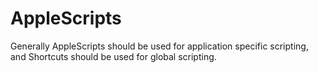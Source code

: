 # AppleScripts

Generally AppleScripts should be used for application specific scripting, and Shortcuts should be used for global scripting.
